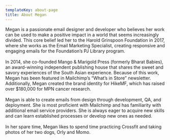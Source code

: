 ```yaml
---
templateKey: about-page
title: About Megan
---
```

Megan is a passionate email designer and developer who believes her work can be used to make a positive impact in a world that seems increasingly divided. This core belief led her to the Harold Grinspoon Foundation in 2017, where she works as the Email Marketing Specialist, creating responsive and engaging emails for the Foundation’s PJ Library program.\
\
In 2014, she co-founded Mango & Marigold Press (formerly Bharat Babies), an award-winning independent publishing house that shares the sweet and savory experiences of the South Asian experience. Because of this work, Megan has been featured in Mailchimp’s “What’s in Store” newsletter. Additionally, Megan created the brand identity for HikeMF, which has raised over $180,000 for MPN cancer research.\
\
Megan is able to create emails from design through development, QA, and deployment. She is most proficient with Mailchimp and has familiarity with additional email service providers. She is always eager to acquire new skills and can learn established processes or develop new ones as needed.\
\
In her spare time, Megan likes to spend time practicing Crossfit and taking photos of her two dogs, Orly and Momo.
